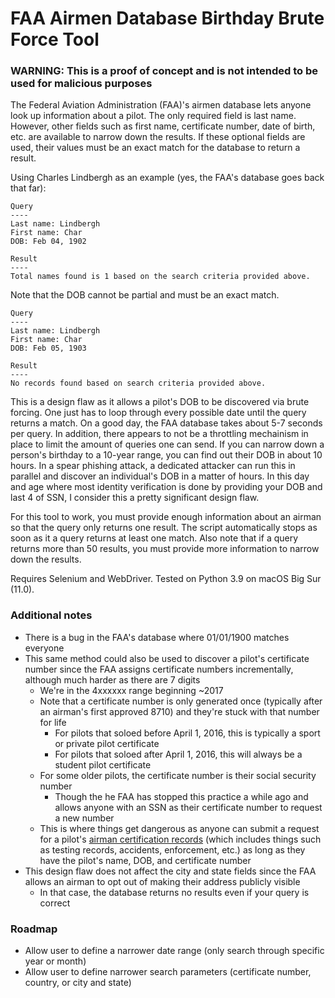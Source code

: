 # FAA Airmen Database Birthday Brute Force Tool

### WARNING: This is a proof of concept and is not intended to be used for malicious purposes

The Federal Aviation Administration (FAA)'s airmen database lets anyone look up information about a pilot. The only required field is last name. However, other fields such as first name, certificate number, date of birth, etc. are available to narrow down the results. If these optional fields are used, their values must be an exact match for the database to return a result.

Using Charles Lindbergh as an example (yes, the FAA's database goes back that far): 

```
Query
----
Last name: Lindbergh
First name: Char
DOB: Feb 04, 1902

Result
----
Total names found is 1 based on the search criteria provided above.
```

Note that the DOB cannot be partial and must be an exact match.

```
Query
----
Last name: Lindbergh
First name: Char
DOB: Feb 05, 1903

Result
----
No records found based on search criteria provided above. 
```

This is a design flaw as it allows a pilot's DOB to be discovered via brute forcing. One just has to loop through every possible date until the query returns a match. On a good day, the FAA database takes about 5-7 seconds per query. In addition, there appears to not be a throttling mechainism in place to limit the amount of queries one can send. If you can narrow down a person's birthday to a 10-year range, you can find out their DOB in about 10 hours. In a spear phishing attack, a dedicated attacker can run this in parallel and discover an individual's DOB in a matter of hours. In this day and age where most identity verification is done by providing your DOB and last 4 of SSN, I consider this a pretty significant design flaw. 

For this tool to work, you must provide enough information about an airman so that the query only returns one result. The script automatically stops as soon as it a query returns at least one match. Also note that if a query returns more than 50 results, you must provide more information to narrow down the results.

Requires Selenium and WebDriver. Tested on Python 3.9 on macOS Big Sur (11.0).

### Additional notes

- There is a bug in the FAA's database where 01/01/1900 matches everyone
- This same method could also be used to discover a pilot's certificate number since the FAA assigns certificate numbers incrementally, although much harder as there are 7 digits
  - We're in the 4xxxxxx range beginning ~2017
  - Note that a certificate number is only generated once (typically after an airman's first approved 8710) and they're stuck with that number for life
    - For pilots that soloed before April 1, 2016, this is typically a sport or private pilot certificate
    - For pilots that soloed after April 1, 2016, this will always be a student pilot certificate
  - For some older pilots, the certificate number is their social security number
    - Though the he FAA has stopped this practice a while ago and allows anyone with an SSN as their certificate number to request a new number
  - This is where things get dangerous as anyone can submit a request for a pilot's [airman certification records](https://www.faa.gov/licenses_certificates/airmen_certification/copy_of_certification_records/) (which includes things such as testing records, accidents, enforcement, etc.) as long as they have the pilot's name, DOB, and certificate number
- This design flaw does not affect the city and state fields since the FAA allows an airman to opt out of making their address publicly visible
  - In that case, the database returns no results even if your query is correct

### Roadmap

- Allow user to define a narrower date range (only search through specific year or month)
- Allow user to define narrower search parameters (certificate number, country, or city and state)
